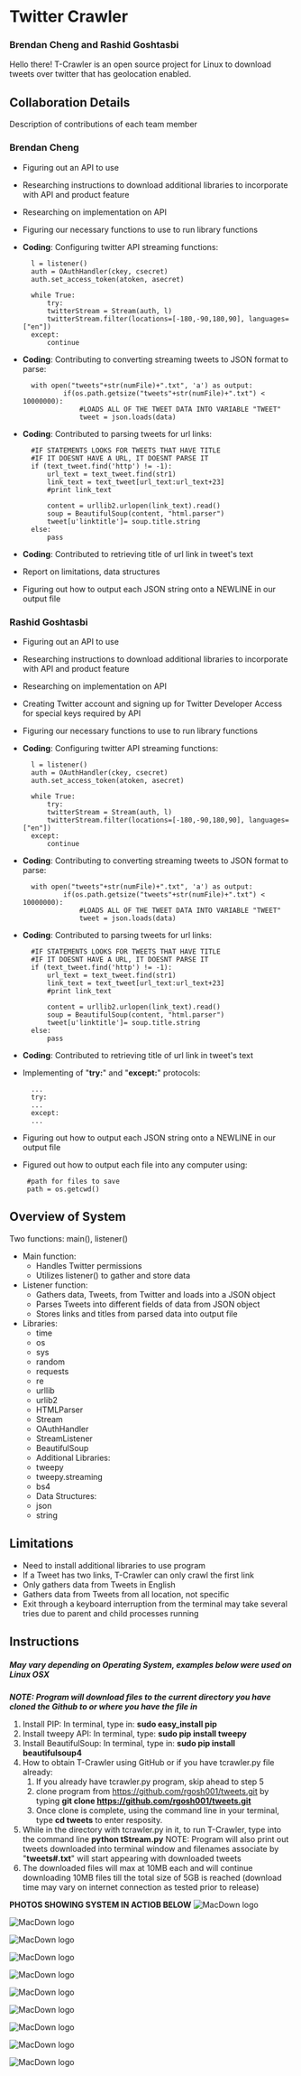 # Twitter Crawler
### Brendan Cheng and Rashid Goshtasbi

Hello there! T-Crawler is an open source project for Linux to download tweets over twitter that has geolocation enabled.

## Collaboration Details
Description of contributions of each team member
### Brendan Cheng
* Figuring out an API to use
* Researching instructions to download additional libraries to incorporate with API and product feature
* Researching on implementation on API
* Figuring our necessary functions to use to run library functions
* **Coding**: Configuring twitter API streaming functions:

		l = listener()
		auth = OAuthHandler(ckey, csecret)
		auth.set_access_token(atoken, asecret)
		
		while True:
			try:
			twitterStream = Stream(auth, l)
			twitterStream.filter(locations=[-180,-90,180,90], languages=["en"])
		except:
			continue

* **Coding**: Contributing to converting streaming tweets to JSON format to parse:

		with open("tweets"+str(numFile)+".txt", 'a') as output:
				if(os.path.getsize("tweets"+str(numFile)+".txt") < 10000000):					
					#LOADS ALL OF THE TWEET DATA INTO VARIABLE "TWEET"
					tweet = json.loads(data)
* **Coding**: Contributed to parsing tweets for url links:

		#IF STATEMENTS LOOKS FOR TWEETS THAT HAVE TITLE
		#IF IT DOESNT HAVE A URL, IT DOESNT PARSE IT
		if (text_tweet.find('http') != -1):
			url_text = text_tweet.find(str1)
			link_text = text_tweet[url_text:url_text+23]
			#print link_text
						
			content = urllib2.urlopen(link_text).read()
			soup = BeautifulSoup(content, "html.parser")
			tweet[u'linktitle']= soup.title.string
		else:
			pass

* **Coding**: Contributed to retrieving title of url link in tweet's text
* Report on limitations, data structures
* Figuring out how to output each JSON string onto a NEWLINE in our output file

### Rashid Goshtasbi
* Figuring out an API to use
* Researching instructions to download additional libraries to incorporate with API and product feature
* Researching on implementation on API
* Creating Twitter account and signing up for Twitter Developer Access for special keys required by API
* Figuring our necessary functions to use to run library functions
* **Coding**: Configuring twitter API streaming functions:

		l = listener()
		auth = OAuthHandler(ckey, csecret)
		auth.set_access_token(atoken, asecret)
		
		while True:
			try:
			twitterStream = Stream(auth, l)
			twitterStream.filter(locations=[-180,-90,180,90], languages=["en"])
		except:
			continue

* **Coding**: Contributing to converting streaming tweets to JSON format to parse:

		with open("tweets"+str(numFile)+".txt", 'a') as output:
				if(os.path.getsize("tweets"+str(numFile)+".txt") < 10000000):					
					#LOADS ALL OF THE TWEET DATA INTO VARIABLE "TWEET"
					tweet = json.loads(data)
* **Coding**: Contributed to parsing tweets for url links:

		#IF STATEMENTS LOOKS FOR TWEETS THAT HAVE TITLE
		#IF IT DOESNT HAVE A URL, IT DOESNT PARSE IT
		if (text_tweet.find('http') != -1):
			url_text = text_tweet.find(str1)
			link_text = text_tweet[url_text:url_text+23]
			#print link_text
						
			content = urllib2.urlopen(link_text).read()
			soup = BeautifulSoup(content, "html.parser")
			tweet[u'linktitle']= soup.title.string
		else:
			pass

* **Coding**: Contributed to retrieving title of url link in tweet's text
* Implementing of "**try:**" and "**except:**" protocols:

		...
		try:
		...
		except:
		...
*  Figuring out how to output each JSON string onto a NEWLINE in our output file
*  Figured out how to output each file into any computer using:

		#path for files to save
		path = os.getcwd()


## Overview of System
Two functions: main(), listener()

* Main function:
	* Handles Twitter permissions
	* Utilizes listener() to gather and store data
* Listener function:
	* Gathers data, Tweets, from Twitter and loads into a JSON object
	* Parses Tweets into different fields of data from JSON object 
	* Stores links and titles from parsed data into output file
* Libraries: 
	* time
	* os
	* sys
	* random
	* requests
	* re
	* urllib
	* urlib2
	* HTMLParser
	* Stream
	* OAuthHandler
	* StreamListener
	* BeautifulSoup
	* Additional Libraries:
	* tweepy
	* tweepy.streaming
	* bs4
	* Data Structures:
	* json
	* string


## Limitations
* Need to install additional libraries to use program
* If a Tweet has two links, T-Crawler can only crawl the first link 
* Only gathers data from Tweets in English
* Gathers data from Tweets from all location, not specific
* Exit through a keyboard interruption from the terminal may take several tries due to parent and child processes running

## Instructions
##### May vary depending on Operating System, examples below were used on Linux OSX
***NOTE: Program will download files to the current directory you have cloned the Github to or where you have the file in***

1. Install PIP: In terminal, type in: **sudo easy_install pip**
2. Install tweepy API: In terminal, type: **sudo pip install tweepy**
3. Install BeautifulSoup: In terminal, type in: **sudo pip install beautifulsoup4**
4. How to obtain T-Crawler using GitHub or if you have tcrawler.py file already:
	1.  If you already have tcrawler.py program, skip ahead to step 5
	2. clone program from https://github.com/rgosh001/tweets.git by typing **git clone https://github.com/rgosh001/tweets.git**
	3. Once clone is complete, using the command line in your terminal, type **cd tweets** to enter resposity.
5. While in the directory with tcrawler.py in it, to run T-Crawler, type into the command line **python tStream.py** NOTE: Program will also print out tweets downloaded into terminal window
 and filenames associate by "**tweets#.txt**" will start appearing with downloaded tweets
6. The downloaded files will max at 10MB each and will continue downloading 10MB files till the total size of 5GB is reached (download time may vary on internet connection as tested prior to release)

**PHOTOS SHOWING SYSTEM IN ACTIOB BELOW**
![MacDown logo](https://github.com/rgosh001/tweets/blob/master/READMEpics/s1.png)

![MacDown logo](https://github.com/rgosh001/tweets/blob/master/READMEpics/s2.png)

![MacDown logo](https://github.com/rgosh001/tweets/blob/master/READMEpics/s3.png)

![MacDown logo](https://github.com/rgosh001/tweets/blob/master/READMEpics/s4.png)

![MacDown logo](https://github.com/rgosh001/tweets/blob/master/READMEpics/s5.png)

![MacDown logo](https://github.com/rgosh001/tweets/blob/master/READMEpics/s6.png)

![MacDown logo](https://github.com/rgosh001/tweets/blob/master/READMEpics/s7.png)

![MacDown logo](https://github.com/rgosh001/tweets/blob/master/READMEpics/s8.png)

![MacDown logo](https://github.com/rgosh001/tweets/blob/master/READMEpics/s9.png)

![MacDown logo](https://github.com/rgosh001/tweets/blob/master/READMEpics/s10.png)


